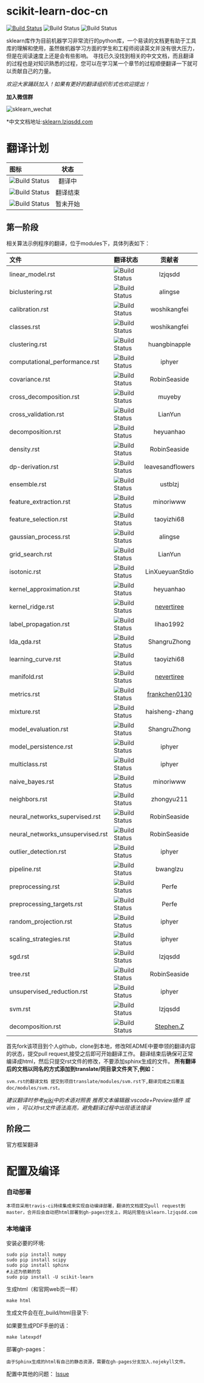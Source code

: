 # scikit-learn-doc-cn

[![Build Status](https://travis-ci.org/lzjqsdd/scikit-learn-doc-cn.svg?branch=master)](https://travis-ci.org/lzjqsdd/scikit-learn-doc-cn) ![Build Status](https://img.shields.io/badge/sklearn-0.17stable-brightgreen.svg)	![Build Status](https://img.shields.io/badge/python-2.7.6-brightgreen.svg)

sklearn库作为目前机器学习非常流行的python库，一个易读的文档更有助于工具库的理解和使用，虽然做机器学习方面的学生和工程师阅读英文并没有很大压力，但是在阅读速度上还是会有些影响。
寻找已久没找到相关的中文文档，而且翻译的过程也是对知识熟悉的过程，您可以在学习某一个章节的过程顺便翻译一下就可以贡献自己的力量。

*欢迎大家踊跃加入！如果有更好的翻译组织形式也欢迎提出！*

**加入微信群**

![sklearn_wechat](https://raw.githubusercontent.com/lzjqsdd/scikit-learn-doc-cn/master/sklearn.PNG)

*中文文档地址:[sklearn.lzjqsdd.com](http://sklearn.lzjqsdd.com)

# 翻译计划

| 图标  |  状态 |
|:----------------|:------------:|
| ![Build Status](https://img.shields.io/badge/translate-doing-brightgreen.svg)| 翻译中|
| ![Build Status](https://img.shields.io/badge/translate-done-blue.svg)| 翻译结束|
| ![Build Status](https://img.shields.io/badge/translate-undo-lightgray.svg)| 暂未开始|


## 第一阶段
相关算法示例程序的翻译，位于modules下，具体列表如下：


| 文件                | 翻译状态        | 贡献者
|:------------------- |:-------------| :-------:|
| linear_model.rst    | ![Build Status](https://img.shields.io/badge/translate-done-blue.svg) | lzjqsdd |
| biclustering.rst    | ![Build Status](https://img.shields.io/badge/translate-doing-brightgreen.svg)    | alingse |
| calibration.rst | ![Build Status](https://img.shields.io/badge/translate-doing-brightgreen.svg) |woshikangfei| 
| classes.rst |![Build Status](https://img.shields.io/badge/translate-done-blue.svg) |woshikangfei|
| clustering.rst | ![Build Status](https://img.shields.io/badge/translate-doing-brightgreen.svg)|huangbinapple|
| computational_performance.rst |![Build Status](https://img.shields.io/badge/translate-done-blue.svg) | iphyer |
| covariance.rst |![Build Status](https://img.shields.io/badge/translate-done-blue.svg)| RobinSeaside |
| cross_decomposition.rst |![Build Status](https://img.shields.io/badge/translate-doing-brightgreen.svg)|muyeby|
| cross_validation.rst |![Build Status](https://img.shields.io/badge/translate-done-blue.svg)| LianYun |
| decomposition.rst |![Build Status](https://img.shields.io/badge/translate-undo-lightgray.svg)| heyuanhao |
| density.rst |![Build Status](https://img.shields.io/badge/translate-done-blue.svg)| RobinSeaside |
| dp-derivation.rst |![Build Status](https://img.shields.io/badge/translate-doing-brightgreen.svg) | leavesandflowers |
| ensemble.rst |![Build Status](https://img.shields.io/badge/translate-doing-brightgreen.svg)|ustblzj|
| feature_extraction.rst |![Build Status](https://img.shields.io/badge/translate-doing-brightgreen.svg)| minoriwww |
| feature_selection.rst |![Build Status](https://img.shields.io/badge/translate-done-blue.svg)| taoyizhi68 |
| gaussian_process.rst |![Build Status](https://img.shields.io/badge/translate-done-blue.svg)|alingse|
| grid_search.rst | ![Build Status](https://img.shields.io/badge/translate-done-blue.svg) | LianYun |
| isotonic.rst | ![Build Status](https://img.shields.io/badge/translate-done-blue.svg) | LinXueyuanStdio|
| kernel_approximation.rst |![Build Status](https://img.shields.io/badge/translate-undo-lightgray.svg)|heyuanhao|
| kernel_ridge.rst |![Build Status](https://img.shields.io/badge/translate-doing-brightgreen.svg)|[nevertiree](https://github.com/nevertiree)|
| label_propagation.rst |![Build Status](https://img.shields.io/badge/translate-done-blue.svg)| lihao1992 |
| lda_qda.rst |![Build Status](https://img.shields.io/badge/translate-done-blue.svg)|ShangruZhong|
| learning_curve.rst |![Build Status](https://img.shields.io/badge/translate-done-blue.svg)| taoyizhi68 |
| manifold.rst |![Build Status](https://img.shields.io/badge/translate-doing-brightgreen.svg)|[nevertiree](https://github.com/nevertiree)|
| metrics.rst |![Build Status](https://img.shields.io/badge/translate-done-blue.svg)|[frankchen0130](https://frankchen0130.github.io/)|
| mixture.rst |![Build Status](https://img.shields.io/badge/translate-doing-brightgreen.svg)|haisheng-zhang|
| model_evaluation.rst |![Build Status](https://img.shields.io/badge/translate-doing-brightgreen.svg)|ShangruZhong|
| model_persistence.rst |![Build Status](https://img.shields.io/badge/translate-doing-brightgreen.svg)|iphyer|
| multiclass.rst |![Build Status](https://img.shields.io/badge/translate-doing-brightgreen.svg)|iphyer|
| naive_bayes.rst |![Build Status](https://img.shields.io/badge/translate-done-blue.svg)| minoriwww |
| neighbors.rst |![Build Status](https://img.shields.io/badge/translate-doing-brightgreen.svg)|zhongyu211|
| neural_networks_supervised.rst |![Build Status](https://img.shields.io/badge/translate-done-blue.svg)|RobinSeaside|
| neural_networks_unsupervised.rst |![Build Status](https://img.shields.io/badge/translate-done-blue.svg)|RobinSeaside|
| outlier_detection.rst |![Build Status](https://img.shields.io/badge/translate-doing-brightgreen.svg)|iphyer|
| pipeline.rst |![Build Status](https://img.shields.io/badge/translate-doing-brightgreen.svg)|bwanglzu|
| preprocessing.rst |![Build Status](https://img.shields.io/badge/translate-doing-brightgreen.svg)|Perfe|
| preprocessing_targets.rst |![Build Status](https://img.shields.io/badge/translate-doing-brightgreen.svg)|Perfe|
| random_projection.rst |![Build Status](https://img.shields.io/badge/translate-doing-brightgreen.svg)|iphyer|
| scaling_strategies.rst |![Build Status](https://img.shields.io/badge/translate-doing-brightgreen.svg)|iphyer|
| sgd.rst |![Build Status](https://img.shields.io/badge/translate-done-blue.svg)|lzjqsdd|
| tree.rst |![Build Status](https://img.shields.io/badge/translate-doing-brightgreen.svg)|RobinSeaside|
| unsupervised_reduction.rst |![Build Status](https://img.shields.io/badge/translate-doing-brightgreen.svg)|iphyer|
| svm.rst |![Build Status](https://img.shields.io/badge/translate-doing-brightgreen.svg)|lzjqsdd|
| decomposition.rst|![Build Status](https://img.shields.io/badge/translate-doing-brightgreen.svg)|[Stephen.Z](https://github.com/StephenZMZ/)|

首先fork该项目到个人github，clone到本地，修改README中要申领的翻译内容的状态，提交pull request,接受之后即可开始翻译工作。
翻译结束后确保可正常编译成html，然后只提交rst文件的修改，不要添加sphinx生成的文件。
**所有翻译后的文档以同名的方式添加到translate/同目录文件夹下,例如：**  

    svm.rst的翻译文档 提交到项目translate/modules/svm.rst下,翻译完成之后覆盖doc/modules/svm.rst。

*建议翻译时参考[wiki](https://github.com/lzjqsdd/scikit-learn-doc-cn/wiki/%E5%B8%B8%E8%A7%81%E7%BF%BB%E8%AF%91%E5%AF%B9%E5%BA%94%E8%A1%A8)中的术语对照表*
*推荐文本编辑器:vscode+Preview插件 或 vim ，可以对rst文件语法高亮，避免翻译过程中出现语法错误*


## 阶段二
官方框架翻译

# 配置及编译

### 自动部署

    本项目采用travis-ci持续集成来实现自动编译部署，翻译的文档提交pull request到master，合并后会自动把html部署到gh-pages分支上，网站托管在sklearn.lzjqsdd.com

### 本地编译
安装必要的环境:

	sudo pip install numpy
    sudo pip install scipy
    sudo pip install sphinx
    #上述为依赖的包
    sudo pip install -U scikit-learn

生成html（和官网web页一样）

    make html

生成文件会在在_build/html目录下:

如果要生成PDF手册的话：

    make latexpdf

部署gh-pages：

	由于Sphinx生成的html有自己的静态资源，需要在gh-pages分支加入.nojekyll文件。

配置中其他的问题：
	[Issue](https://github.com/lzjqsdd/scikit-learn-doc-cn/blob/master/issue.md)
